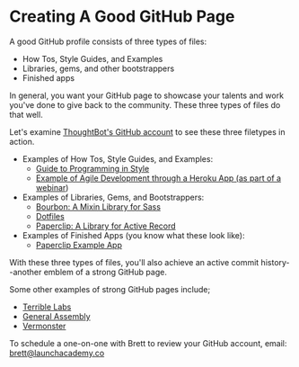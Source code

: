 # Creating A Good GitHub Page

A good GitHub profile consists of three types of files:

* How Tos, Style Guides, and Examples
* Libraries, gems, and other bootstrappers
* Finished apps

In general, you want your GitHub page to showcase your talents and work you've done to give back to the community. These three types of files do that well. 

Let's examine [ThoughtBot's GitHub account](https://github.com/thoughtbot) to see these three filetypes in action.

* Examples of How Tos, Style Guides, and Examples:
	* [Guide to Programming in Style](https://github.com/thoughtbot/guides)
	* [Example of Agile Development through a Heroku App (as part of a webinar](https://github.com/thoughtbot/webinar))
* Examples of Libraries, Gems, and Bootstrappers:
	* [Bourbon: A Mixin Library for Sass](https://github.com/thoughtbot/bourbon)
	* [Dotfiles](https://github.com/thoughtbot/dotfiles)
	* [Paperclip: A Library for Active Record](https://github.com/thoughtbot/paperclip)
* Examples of Finished Apps (you know what these look like):
	* [Paperclip Example App](https://github.com/thoughtbot/paperclip_demo)
	
With these three types of files, you'll also achieve an active commit history--another emblem of a strong GitHub page.

Some other examples of strong GitHub pages include;

* [Terrible Labs](https://github.com/terriblelabs)
* [General Assembly](https://github.com/generalassembly)
* [Vermonster](https://github.com/Vermonster)

To schedule a one-on-one with Brett to review your GitHub account, email: brett@launchacademy.co   
